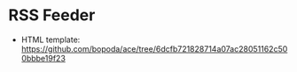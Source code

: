 # RSS Feeder #

* HTML template: https://github.com/bopoda/ace/tree/6dcfb721828714a07ac28051162c500bbbe19f23
